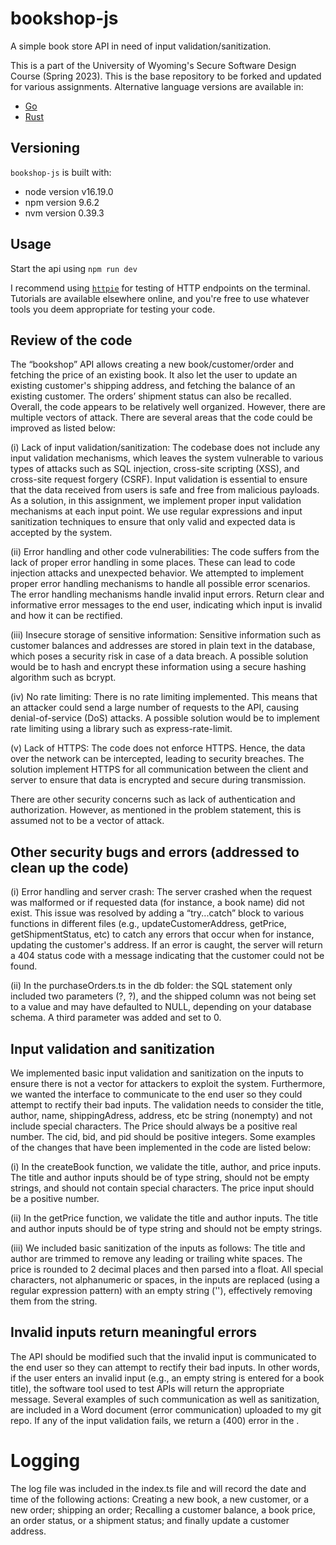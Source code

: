 # bookshop-js

A simple book store API in need of input validation/sanitization.

This is a part of the University of Wyoming's Secure Software Design Course (Spring 2023). This is the base repository to be forked and updated for various assignments. Alternative language versions are available in:

- [Go](https://github.com/andey-robins/bookshop-go)
- [Rust](https://github.com/andey-robins/bookshop-rs)

## Versioning

`bookshop-js` is built with:

- node version v16.19.0
- npm version 9.6.2
- nvm version 0.39.3

## Usage

Start the api using `npm run dev`

I recommend using [`httpie`](https://httpie.io) for testing of HTTP endpoints on the terminal. Tutorials are available elsewhere online, and you're free to use whatever tools you deem appropriate for testing your code.


## Review of the code

The “bookshop” API allows creating a new book/customer/order and fetching the price of an existing book. It also let the user to update an existing customer's shipping address, and fetching the balance of an existing customer. The orders’ shipment status can also be recalled. Overall, the code appears to be relatively well organized. However, there are multiple vectors of attack. There are several areas that the code could be improved as listed below:

(i)	Lack of input validation/sanitization: The codebase does not include any input validation mechanisms, which leaves the system vulnerable to various types of attacks such as SQL injection, cross-site scripting (XSS), and cross-site request forgery (CSRF). Input validation is essential to ensure that the data received from users is safe and free from malicious payloads. As a solution, in this assignment, we implement proper input validation mechanisms at each input point. We use regular expressions and input sanitization techniques to ensure that only valid and expected data is accepted by the system.

(ii) Error handling and other code vulnerabilities: The code suffers from the lack of proper error handling in some places. These can lead to code injection attacks and unexpected behavior. We attempted to implement proper error handling mechanisms to handle all possible error scenarios. The error handling mechanisms handle invalid input errors. Return clear and informative error messages to the end user, indicating which input is invalid and how it can be rectified.

(iii) Insecure storage of sensitive information: Sensitive information such as customer balances and addresses are stored in plain text in the database, which poses a security risk in case of a data breach. A possible solution would be to hash and encrypt these information using a secure hashing algorithm such as bcrypt.

(iv) No rate limiting: There is no rate limiting implemented. This means that an attacker could send a large number of requests to the API, causing denial-of-service (DoS) attacks. A possible solution would be to implement rate limiting using a library such as express-rate-limit.

(v) Lack of HTTPS: The code does not enforce HTTPS. Hence, the data over the network can be intercepted, leading to security breaches. The solution implement HTTPS for all communication between the client and server to ensure that data is encrypted and secure during transmission.

There are other security concerns such as lack of authentication and authorization. However, as mentioned in the problem statement, this is assumed not to be a vector of attack.



## Other security bugs and errors (addressed to clean up the code)

(i)	Error handling and server crash: The server crashed when the request was malformed or if requested data (for instance, a book name) did not exist. This issue was resolved by adding a “try...catch” block to various functions in different files (e.g., updateCustomerAddress, getPrice, getShipmentStatus, etc) to catch any errors that occur when for instance, updating the customer's address. If an error is caught, the server will return a 404 status code with a message indicating that the customer could not be found.

(ii)	In the purchaseOrders.ts in the db folder: the SQL statement only included two parameters (?, ?), and the shipped column was not being set to a value and may have defaulted to NULL, depending on your database schema. A third parameter was added and set to 0.

## Input validation and sanitization

We implemented basic input validation and sanitization on the inputs to ensure there is not a vector for attackers to exploit the system. Furthermore, we wanted the interface to communicate to the end user so they could attempt to rectify their bad inputs. The validation needs to consider the title, author, name, shippingAdress, address, etc be string (nonempty) and not include special characters. The Price should always be a positive real number. The cid, bid, and pid should be positive integers. Some examples of the changes that have been implemented in the code are listed below:

(i)	In the createBook function, we validate the title, author, and price inputs. The title and author inputs should be of type string, should not be empty strings, and should not contain special characters. The price input should be a positive number. 

(ii)	In the getPrice function, we validate the title and author inputs. The title and author inputs should be of type string and should not be empty strings. 

(iii)	We included basic sanitization of the inputs as follows: The title and author are trimmed to remove any leading or trailing white spaces. The price is rounded to 2 decimal places and then parsed into a float. All special characters, not alphanumeric or spaces, in the inputs are replaced (using a regular expression pattern) with an empty string (''), effectively removing them from the string.


## Invalid inputs return meaningful errors

The API should be modified such that the invalid input is communicated to the end user so they can attempt to rectify their bad inputs. In other words, if the user enters an invalid input (e.g., an empty string is entered for a book title), the software tool used to test APIs will return the appropriate message. Several examples of such communication as well as sanitization, are included in a Word document (error communication) uploaded to my git repo. If any of the input validation fails, we return a (400) error in the .



# Logging

The log file was included in the index.ts file and will record the date and time of the following actions: Creating a new book, a new customer, or a new order; shipping an order; Recalling a customer balance, a book price, an order status, or a shipment status; and finally update a customer address.
